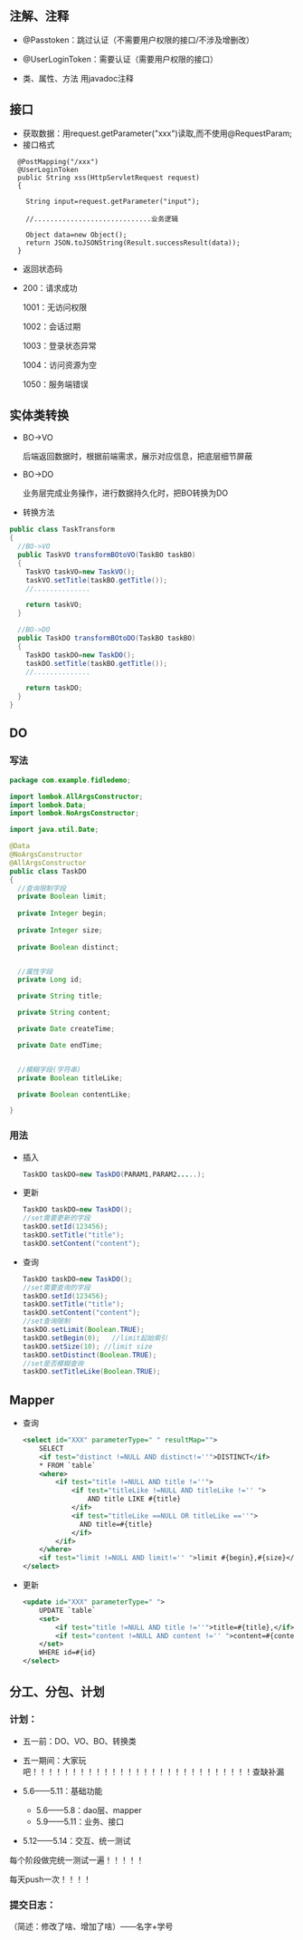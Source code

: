 ## 注解、注释

- @Passtoken：跳过认证（不需要用户权限的接口/不涉及增删改）

- @UserLoginToken：需要认证（需要用户权限的接口）

- 类、属性、方法 用javadoc注释



## 接口

- 获取数据：用request.getParameter("xxx")读取,而不使用@RequestParam;
- 接口格式

```
  @PostMapping("/xxx")
  @UserLoginToken
  public String xss(HttpServletRequest request)
  {

    String input=request.getParameter("input");

    //.............................业务逻辑

    Object data=new Object();
    return JSON.toJSONString(Result.successResult(data));
  }
```

- 返回状态码

- 200：请求成功

  1001：无访问权限

  1002：会话过期

  1003：登录状态异常

  1004：访问资源为空

  1050：服务端错误





## 实体类转换

- BO->VO

  后端返回数据时，根据前端需求，展示对应信息，把底层细节屏蔽

- BO->DO

  业务层完成业务操作，进行数据持久化时，把BO转换为DO

- 转换方法

```java
public class TaskTransform
{
  //BO->VO
  public TaskVO transformBOtoVO(TaskBO taskBO)
  {
    TaskVO taskVO=new TaskVO();
	taskVO.setTitle(taskBO.getTitle());
    //..............

    return taskVO;
  }

  //BO->DO
  public TaskDO transformBOtoDO(TaskBO taskBO)
  {
    TaskDO taskDO=new TaskDO();
	taskDO.setTitle(taskBO.getTitle());
    //..............

    return taskDO;
  }
}
```







## DO

### 写法

```java
package com.example.fidledemo;

import lombok.AllArgsConstructor;
import lombok.Data;
import lombok.NoArgsConstructor;

import java.util.Date;

@Data
@NoArgsConstructor
@AllArgsConstructor
public class TaskDO
{
  //查询限制字段
  private Boolean limit;
    
  private Integer begin;
    
  private Integer size;  
    
  private Boolean distinct;


  //属性字段
  private Long id;

  private String title;

  private String content;

  private Date createTime;

  private Date endTime;


  //模糊字段(字符串)
  private Boolean titleLike;

  private Boolean contentLike;

}
```





### 用法

- 插入

  ```java
  TaskDO taskDO=new TaskDO(PARAM1,PARAM2.....);
  ```

- 更新

  ```java
  TaskDO taskDO=new TaskDO();
  //set需要更新的字段
  taskDO.setId(123456);
  taskDO.setTitle("title");
  taskDO.setContent("content");
  ```

- 查询

  ```java
  TaskDO taskDO=new TaskDO();
  //set需要查询的字段
  taskDO.setId(123456);
  taskDO.setTitle("title");
  taskDO.setContent("content");
  //set查询限制
  taskDO.setLimit(Boolean.TRUE);
  taskDO.setBegin(0);	//limit起始索引
  taskDO.setSize(10); //limit size 
  taskDO.setDistinct(Boolean.TRUE);
  //set是否模糊查询
  taskDO.setTitleLike(Boolean.TRUE);
  ```



## Mapper

- 查询

  ```xml
  <select id="XXX" parameterType=" " resultMap="">
      SELECT
      <if test="distinct !=NULL AND distinct!=''">DISTINCT</if>
      * FROM `table`
      <where>
          <if test="title !=NULL AND title !=''">
              <if test="titleLike !=NULL AND titleLike !='' ">
                  AND title LIKE #{title}				
              </if>
              <if test="titleLike ==NULL OR titleLike ==''">
              	AND title=#{title}	
              </if>
          </if>
      </where>
      <if test="limit !=NULL AND limit!='' ">limit #{begin},#{size}</if>
  </select>
  ```

  

- 更新

  ```xml
  <update id="XXX" parameterType=" ">
      UPDATE `table`
      <set>
          <if test="title !=NULL AND title !=''">title=#{title},</if>
          <if test="content !=NULL AND content !='' ">content=#{content},</if>
      </set>
      WHERE id=#{id}
  </select>
  ```

  



## 分工、分包、计划

### 计划：

- 五一前：DO、VO、BO、转换类

- 五一期间：大家玩吧！！！！！！！！！！！！！！！！！！！！！！！！！！！！查缺补漏
- 5.6——5.11：基础功能
  - 5.6——5.8：dao层、mapper
  - 5.9——5.11：业务、接口

- 5.12——5.14：交互、统一测试



每个阶段做完统一测试一遍！！！！！



每天push一次！！！！



### 提交日志：

（简述：修改了啥、增加了啥）——名字+学号

